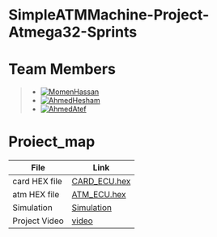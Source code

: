 # SimpleATMMachine-Project-Atmega32-Sprints 
  
# Team Members
>  - [![MomenHassan](https://img.shields.io/static/v1?label=&message=MomenHassan&color=000605&logo=github&logoColor=FFFFFF&labelColor=000605)](https://github.com/MomenHassan12)
>  - [![AhmedHesham](https://img.shields.io/static/v1?label=&message=AhmedHesham&color=000605&logo=github&logoColor=FFFFFF&labelColor=000605)](https://github.com/TheGreatEtsh)
>  - [![AhmedAtef  ](https://img.shields.io/static/v1?label=&message=AhmedAtef&color=000605&logo=github&logoColor=FFFFFF&labelColor=000605)](https://github.com/ahmedatef1496)
   
 # Proiect_map
| File                  | Link                                                                           
| --------------------- | ------------------------------------------------------------------------------ |
| card HEX file              | [CARD_ECU.hex](ProteusDesign/CARD.hex)  |                                       
| atm  HEX  file               | [ATM_ECU.hex](ProteusDesign/ATM.hex) |                                          | 
| Simulation            | [Simulation](https://github.com/TheGreatEtsh/SimpleATMMachine-Project-Atmega32-Sprints/tree/main/ProteusDesign) |
| Project Video                 | [video](https://drive.google.com/file/d/1TTvfqWUVuY80Wet801XQi8lQTfkVMYcd/view?usp=sharing)|





